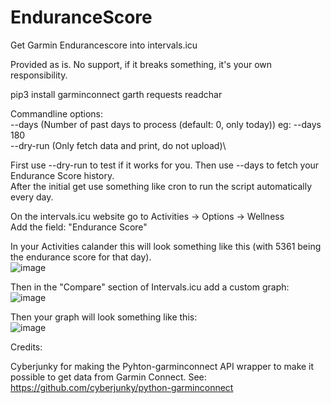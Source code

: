 # EnduranceScore
Get Garmin Endurancescore into intervals.icu

Provided as is. No support, if it breaks something, it's your own responsibility.

pip3 install garminconnect garth requests readchar

Commandline options:\
--days <number of days to fetch>     (Number of past days to process (default: 0, only today))  eg: --days 180\
--dry-run                            (Only fetch data and print, do not upload)\

First use --dry-run to test if it works for you. Then use --days <number of days> to fetch your Endurance Score history.\
After the initial get use something like cron to run the script automatically every day.

On the intervals.icu website go to Activities -> Options -> Wellness\
Add the field: "Endurance Score"

In your Activities calander this will look something like this (with 5361 being the endurance score for that day).\
![image](https://github.com/user-attachments/assets/5c04b16b-4436-4546-b61c-62bf250c34ce)

Then in the "Compare" section of Intervals.icu add a custom graph:\
![image](https://github.com/user-attachments/assets/dca49098-956d-4ca0-80ba-7a0e462ba237)

Then your graph will look something like this:\
![image](https://github.com/user-attachments/assets/1fe27449-abc0-46ab-9ca4-e1a8ca79cced)


Credits:

Cyberjunky for making the Pyhton-garminconnect API wrapper to make it possible to get data from Garmin Connect.
See: https://github.com/cyberjunky/python-garminconnect
